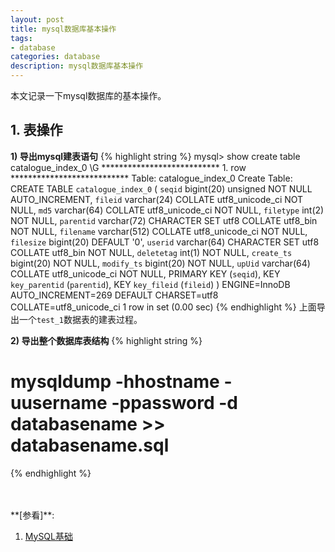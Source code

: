 ```yaml
---
layout: post
title: mysql数据库基本操作
tags:
- database
categories: database
description: mysql数据库基本操作
---
```




本文记录一下mysql数据库的基本操作。


<!-- more -->


## 1. 表操作



**1) 导出mysql建表语句**
{% highlight string %}
mysql> show create table catalogue_index_0 \G
*************************** 1. row ***************************
       Table: catalogue_index_0
Create Table: CREATE TABLE `catalogue_index_0` (
  `seqid` bigint(20) unsigned NOT NULL AUTO_INCREMENT,
  `fileid` varchar(24) COLLATE utf8_unicode_ci NOT NULL,
  `md5` varchar(64) COLLATE utf8_unicode_ci NOT NULL,
  `filetype` int(2) NOT NULL,
  `parentid` varchar(72) CHARACTER SET utf8 COLLATE utf8_bin NOT NULL,
  `filename` varchar(512) COLLATE utf8_unicode_ci NOT NULL,
  `filesize` bigint(20) DEFAULT '0',
  `userid` varchar(64) CHARACTER SET utf8 COLLATE utf8_bin NOT NULL,
  `deletetag` int(1) NOT NULL,
  `create_ts` bigint(20) NOT NULL,
  `modify_ts` bigint(20) NOT NULL,
  `upUid` varchar(64) COLLATE utf8_unicode_ci NOT NULL,
  PRIMARY KEY (`seqid`),
  KEY `key_parentid` (`parentid`),
  KEY `key_fileid` (`fileid`)
) ENGINE=InnoDB AUTO_INCREMENT=269 DEFAULT CHARSET=utf8 COLLATE=utf8_unicode_ci
1 row in set (0.00 sec)
{% endhighlight %}
上面导出一个```test_1```数据表的建表过程。

**2) 导出整个数据库表结构**
{% highlight string %}
# mysqldump -hhostname -uusername -ppassword -d databasename >> databasename.sql
{% endhighlight %}



<br />
<br />
**[参看]**:

1. [MySQL基础](https://www.toutiao.com/a6543580080638001668/)

<br />
<br />
<br />


